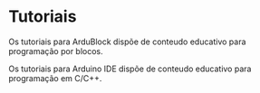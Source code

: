 
# Tutoriais

Os tutoriais para ArduBlock dispõe de conteudo educativo para programação por blocos.

Os tutoriais para Arduino IDE dispõe de conteudo educativo para programação em C/C++.

